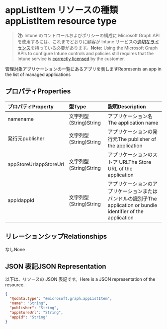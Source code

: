 # <a name="applistitem-resource-type"></a><span data-ttu-id="ef60c-101">appListItem リソースの種類</span><span class="sxs-lookup"><span data-stu-id="ef60c-101">appListItem resource type</span></span>

> <span data-ttu-id="ef60c-102">**注:** Intune のコントロールおよびポリシーの構成に Microsoft Graph API を使用するには、これまでどおりに顧客が Intune サービスの[適切なライセンス](https://go.microsoft.com/fwlink/?linkid=839381)を持っている必要があります。</span><span class="sxs-lookup"><span data-stu-id="ef60c-102">**Note:** Using the Microsoft Graph APIs to configure Intune controls and policies still requires that the Intune service is [correctly licensed](https://go.microsoft.com/fwlink/?linkid=839381) by the customer.</span></span>

<span data-ttu-id="ef60c-103">管理対象アプリケーションの一覧にあるアプリを表します</span><span class="sxs-lookup"><span data-stu-id="ef60c-103">Represents an app in the list of managed applications</span></span>
## <a name="properties"></a><span data-ttu-id="ef60c-104">プロパティ</span><span class="sxs-lookup"><span data-stu-id="ef60c-104">Properties</span></span>
|<span data-ttu-id="ef60c-105">プロパティ</span><span class="sxs-lookup"><span data-stu-id="ef60c-105">Property</span></span>|<span data-ttu-id="ef60c-106">型</span><span class="sxs-lookup"><span data-stu-id="ef60c-106">Type</span></span>|<span data-ttu-id="ef60c-107">説明</span><span class="sxs-lookup"><span data-stu-id="ef60c-107">Description</span></span>|
|:---|:---|:---|
|<span data-ttu-id="ef60c-108">name</span><span class="sxs-lookup"><span data-stu-id="ef60c-108">name</span></span>|<span data-ttu-id="ef60c-109">文字列型 (String)</span><span class="sxs-lookup"><span data-stu-id="ef60c-109">String</span></span>|<span data-ttu-id="ef60c-110">アプリケーション名</span><span class="sxs-lookup"><span data-stu-id="ef60c-110">The application name</span></span>|
|<span data-ttu-id="ef60c-111">発行元</span><span class="sxs-lookup"><span data-stu-id="ef60c-111">publisher</span></span>|<span data-ttu-id="ef60c-112">文字列型 (String)</span><span class="sxs-lookup"><span data-stu-id="ef60c-112">String</span></span>|<span data-ttu-id="ef60c-113">アプリケーションの発行元</span><span class="sxs-lookup"><span data-stu-id="ef60c-113">The publisher of the application</span></span>|
|<span data-ttu-id="ef60c-114">appStoreUrl</span><span class="sxs-lookup"><span data-stu-id="ef60c-114">appStoreUrl</span></span>|<span data-ttu-id="ef60c-115">文字列型 (String)</span><span class="sxs-lookup"><span data-stu-id="ef60c-115">String</span></span>|<span data-ttu-id="ef60c-116">アプリケーションのストア URL</span><span class="sxs-lookup"><span data-stu-id="ef60c-116">The Store URL of the application</span></span>|
|<span data-ttu-id="ef60c-117">appId</span><span class="sxs-lookup"><span data-stu-id="ef60c-117">appId</span></span>|<span data-ttu-id="ef60c-118">文字列型 (String)</span><span class="sxs-lookup"><span data-stu-id="ef60c-118">String</span></span>|<span data-ttu-id="ef60c-119">アプリケーションのアプリケーションまたはバンドルの識別子</span><span class="sxs-lookup"><span data-stu-id="ef60c-119">The application or bundle identifier of the application</span></span>|

## <a name="relationships"></a><span data-ttu-id="ef60c-120">リレーションシップ</span><span class="sxs-lookup"><span data-stu-id="ef60c-120">Relationships</span></span>
<span data-ttu-id="ef60c-121">なし</span><span class="sxs-lookup"><span data-stu-id="ef60c-121">None</span></span>
## <a name="json-representation"></a><span data-ttu-id="ef60c-122">JSON 表記</span><span class="sxs-lookup"><span data-stu-id="ef60c-122">JSON Representation</span></span>
<span data-ttu-id="ef60c-123">以下は、リソースの JSON 表記です。</span><span class="sxs-lookup"><span data-stu-id="ef60c-123">Here is a JSON representation of the resource.</span></span>
<!-- {
  "blockType": "resource",
  "@odata.type": "microsoft.graph.appListItem"
}
-->
``` json
{
  "@odata.type": "#microsoft.graph.appListItem",
  "name": "String",
  "publisher": "String",
  "appStoreUrl": "String",
  "appId": "String"
}
```



